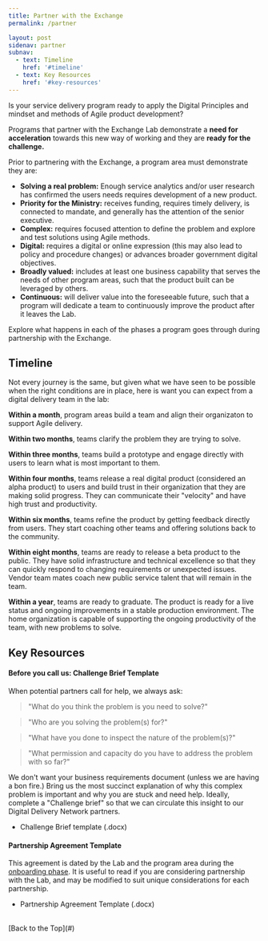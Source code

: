 ```yaml
---
title: Partner with the Exchange
permalink: /partner

layout: post
sidenav: partner
subnav:
  - text: Timeline
    href: '#timeline'
  - text: Key Resources
    href: '#key-resources'
---
```

Is your service delivery program ready to apply the Digital Principles and mindset and methods of Agile product development?

Programs that partner with the Exchange Lab demonstrate a **need for acceleration** towards this new way of working and they are **ready for the challenge.**

Prior to partnering with the Exchange, a program area must demonstrate they are:

- **Solving a real problem:** Enough service analytics and/or user research has confirmed the users needs requires development of a new product.
- **Priority for the Ministry:** receives funding, requires timely delivery, is connected to mandate, and generally has the attention of the senior executive.
- **Complex:** requires focused attention to define the problem and explore and test solutions using Agile methods.
- **Digital:** requires a digital or online expression (this may also lead to policy and procedure changes) or advances broader government digital objectives.
- **Broadly valued:** includes at least one business capability that serves the needs of other program areas, such that the product built can be leveraged by others.
- **Continuous:** will deliver value into the foreseeable future, such that a program will dedicate a team to continuously improve the product after it leaves the Lab.

Explore what happens in each of the phases a program goes through during partnership with the Exchange.

## Timeline

Not every journey is the same, but given what we have seen to be possible when the right conditions are in place, here is want you can expect from a digital delivery team in the lab:

**Within a month**, program areas build a team and align their organizaton to support Agile delivery.

**Within two months**, teams clarify the problem they are trying to solve.

**Within three months**, teams build a prototype and engage directly with users to learn what is most important to them.

**Within four months**, teams release a real digital product (considered an alpha product) to users and build trust in their organization that they are making solid progress. They can communicate their "velocity" and have high trust and productivity.

**Within six months**, teams refine the product by getting feedback directly from users. They start coaching other teams and offering solutions back to the community.

**Within eight months**, teams are ready to release a beta product to the public. They have solid infrastructure and technical excellence so that they can quickly respond to changing requirements or unexpected issues. Vendor team mates coach new public service talent that will remain in the team.

**Within a year**, teams are ready to graduate. The product is ready for a live status and ongoing improvements in a stable production environment. The home organization is capable of supporting the ongoing productivity of the team, with new problems to solve.

## Key Resources

#### Before you call us: Challenge Brief Template
When potential partners call for help, we always ask:
> "What do you think the problem is you need to solve?"

> "Who are you solving the problem(s) for?"

> "What have you done to inspect the nature of the problem(s)?"

> "What permission and capacity do you have to address the problem with so far?"

We don't want your business requirements document (unless we are having a bon fire.) Bring us the most succinct explanation of why this complex problem is important and why you are stuck and need help. Ideally, complete a "Challenge brief" so that we can circulate this insight to our Digital Delivery Network partners.
- Challenge Brief template (.docx)

#### Partnership Agreement Template
This agreement is dated by the Lab and the program area during the [onboarding phase](/discover). It is useful to read if you are considering partnership with the Lab, and may be modified to suit unique considerations for each partnership.
- Partnership Agreement Template (.docx)

<br/>
[Back to the Top](#)
